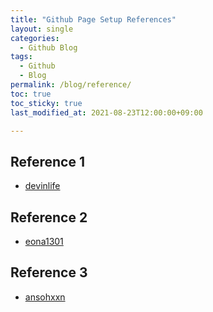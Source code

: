 ```yaml
---
title: "Github Page Setup References"
layout: single
categories:
  - Github Blog
tags:
  - Github
  - Blog
permalink: /blog/reference/
toc: true
toc_sticky: true
last_modified_at: 2021-08-23T12:00:00+09:00

---
```


## Reference 1
- [devinlife](https://devinlife.com/categories/)

## Reference 2
- [eona1301](https://eona1301.github.io/categories/)

## Reference 3
- [ansohxxn](https://ansohxxn.github.io/blog/jekyll-directory-structure/)
